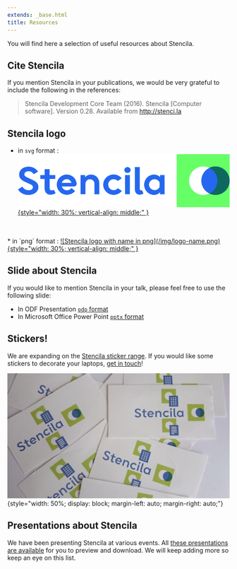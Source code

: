 ```yaml
---
extends: _base.html
title: Resources
---
```


You will find here a selection of useful resources about Stencila.

## Cite Stencila

If you mention Stencila in your publications, we would be very grateful to include the following in the references:

> Stencila Development Core Team (2016). Stencila [Computer software]. Version 0.28. Available from http://stenci.la


## Stencila logo

* in `svg` format : <a href="../img/logo-name.svg" download>![Stencila logo with name in svg](/img/logo-name.svg){style="width: 30%; vertical-align: middle;" }</a>
<br />
<br />
* in `png` format :  <a href="../img/logo-name.png" download>![Stencila logo with name in png](/img/logo-name.png){style="width: 30%; vertical-align: middle;" }</a>

## Slide about Stencila

If you would like to mention Stencila in your talk, please feel free to use the following slide:

* In ODF Presentation <a href="stencila-slide.odp" download>`odp` format</a>
* In Microsoft Office Power Point <a href="stencila-slide.pptx" download>`pptx` format</a>

## Stickers!

We are expanding on the [Stencila sticker range](/blog/2018-05-stickers). If you would like some stickers to decorate your laptops,
[get in touch](mailto:aleksandra@stenci.la)!

![Stencila Stcikers](/blog/2018-05-stickers/stickers-stencila.jpg){style="width: 50%; display: block;   margin-left: auto; margin-right: auto;"}

## Presentations about Stencila

We have been presenting Stencila at various events. All [these presentations are available](https://stencila.github.io/slides/)
for you to preview and download. We will keep adding more so keep an eye on this list.
